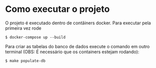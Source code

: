 # Como executar o projeto

O projeto é executado dentro de contâiners docker. Para executar pela primeira vez rode


```
$ docker-compose up --build
```

Para criar as tabelas do banco de dados execute o comando em outro terminal (OBS: É necessário que os containers estejam rodando):

```
$ make populate-db
```